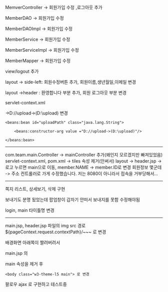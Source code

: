 MemverController -> 회원가입 수정 ,로그아웃 추가

MemberDAO -> 회원가입 수정

MemberDAOImpl -> 회원가입 수정

MemberService -> 회원가입 수정

MemberServiceImpl -> 회원가입 수정

MemberMapper -> 회원가입 수정

view/logout 추가

layout -> side-left: 회원수정버튼 추가, 회원이름,생년월일,이메일 변경

layout ->header : 환영합니다 부분 <a></a> 추가, 회원 로그아웃 부분 변경

servlet-context.xml  

->D://upload->(D:\upload) 변경

<!-- 파일업로드 위한 디렉토리 설정 -->

	<beans:bean id="uploadPath" class="java.lang.String">
	
		<beans:constructor-arg value ="D://upload->(D:\upload)"/>
		
	</beans:bean> 
	
---
com.team.main.Controller -> mainController 추가(왜인지 모르겠지만 빠져있었음)
servlet-context.xml, pom.xml -> tiles 속성 제거(안써서)
layout -> header.jsp -> 로고 누르면 main으로 이동, member.NAME -> member.ID로 변경
회원정보 몇군데 -> 주소 컨트롤러로 가게 수정했습니다. 
저는 8080이 아니라서 접속을 거부당해서...

-------------------------------
쪽지 리스트, 상세보기, 삭제 구현 

보내기도 분명 됬었는데 팝업창이 갑자기 안떠서 보내지를 못함 수정해야됨

login, main 타이틀명 변경

---

main.jsp, header.jsp 파일의  img src 경로 ${pageContext.request.contextPath}/~~~ 로 변경

배경화면 아래쪽이 짤려버려서 

main.jsp 의 <div class="main"> main 속성을 제거 후 

	<body class="w3-theme-l5 main"> 로 변경

팔로우 ajax 로 구현하고 테스트중





